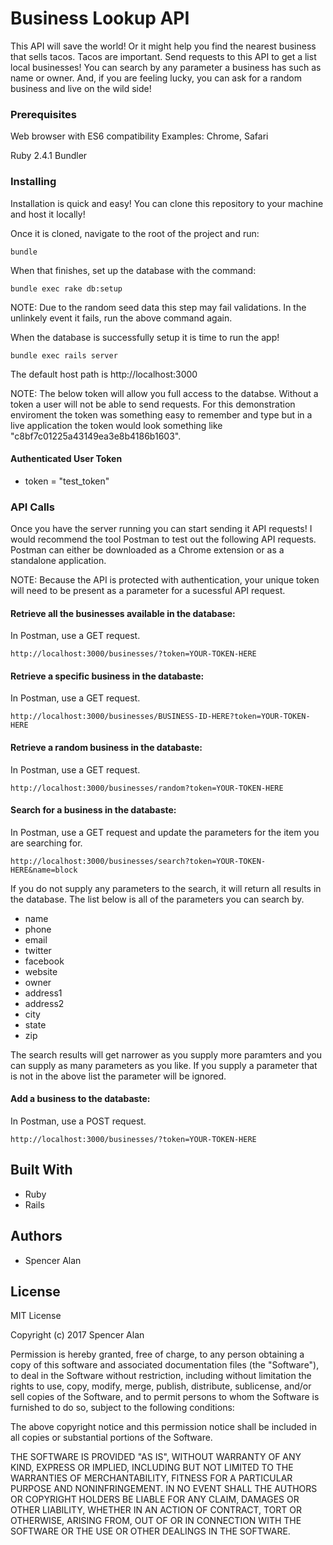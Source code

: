 # Business Lookup API

This API will save the world! Or it might help you find the nearest business that sells tacos. Tacos are important. Send requests to this API to get a list local businesses! You can search by any parameter a business has such as name or owner. And, if you are feeling lucky, you can ask for a random business and live on the wild side!

### Prerequisites

Web browser with ES6 compatibility
Examples: Chrome, Safari

Ruby 2.4.1
Bundler

### Installing

Installation is quick and easy! You can clone this repository to your machine and host it locally! 

Once it is cloned, navigate to the root of the project and run:

```shell
bundle
```

When that finishes, set up the database with the command:

```shell
bundle exec rake db:setup
```

NOTE: Due to the random seed data this step may fail validations. In the unlinkely event it fails, run the above command again.

When the database is successfully setup it is time to run the app!

```shell
bundle exec rails server
```

The default host path is http://localhost:3000


NOTE: The below token will allow you full access to the databse. Without a token a user will not be able to send requests. For this demonstration enviroment the token was something easy to remember and type but in a live application the token would look something like "c8bf7c01225a43149ea3e8b4186b1603".

#### Authenticated User Token
* token = "test_token"


### API Calls

Once you have the server running you can start sending it API requests! I would recommend the tool Postman to test out the following API requests. Postman can either be downloaded as a Chrome extension or as a standalone application.

NOTE: Because the API is protected with authentication, your unique token will need to be present as a parameter for a sucessful API request.

#### Retrieve all the businesses available in the database:
In Postman, use a GET request.
```
http://localhost:3000/businesses/?token=YOUR-TOKEN-HERE
```

#### Retrieve a specific business in the databaste:
In Postman, use a GET request.
```
http://localhost:3000/businesses/BUSINESS-ID-HERE?token=YOUR-TOKEN-HERE
```

#### Retrieve a random business in the databaste:
In Postman, use a GET request.
```
http://localhost:3000/businesses/random?token=YOUR-TOKEN-HERE
```

#### Search for a business in the databaste:
In Postman, use a GET request and update the parameters for the item you are searching for.
```
http://localhost:3000/businesses/search?token=YOUR-TOKEN-HERE&name=block
```
If you do not supply any parameters to the search, it will return all results in the database. The list below is all of the parameters you can search by.

* name
* phone
* email
* twitter
* facebook
* website
* owner
* address1
* address2
* city
* state
* zip

The search results will get narrower as you supply more paramters and you can supply as many parameters as you like. If you supply a parameter that is not in the above list the parameter will be ignored.

#### Add a business to the databaste:
In Postman, use a POST request.
```
http://localhost:3000/businesses/?token=YOUR-TOKEN-HERE
```


## Built With

* Ruby
* Rails

## Authors

* Spencer Alan

## License

MIT License

Copyright (c) 2017 Spencer Alan

Permission is hereby granted, free of charge, to any person obtaining a copy
of this software and associated documentation files (the "Software"), to deal
in the Software without restriction, including without limitation the rights
to use, copy, modify, merge, publish, distribute, sublicense, and/or sell
copies of the Software, and to permit persons to whom the Software is
furnished to do so, subject to the following conditions:

The above copyright notice and this permission notice shall be included in all
copies or substantial portions of the Software.

THE SOFTWARE IS PROVIDED "AS IS", WITHOUT WARRANTY OF ANY KIND, EXPRESS OR
IMPLIED, INCLUDING BUT NOT LIMITED TO THE WARRANTIES OF MERCHANTABILITY,
FITNESS FOR A PARTICULAR PURPOSE AND NONINFRINGEMENT. IN NO EVENT SHALL THE
AUTHORS OR COPYRIGHT HOLDERS BE LIABLE FOR ANY CLAIM, DAMAGES OR OTHER
LIABILITY, WHETHER IN AN ACTION OF CONTRACT, TORT OR OTHERWISE, ARISING FROM,
OUT OF OR IN CONNECTION WITH THE SOFTWARE OR THE USE OR OTHER DEALINGS IN THE
SOFTWARE.